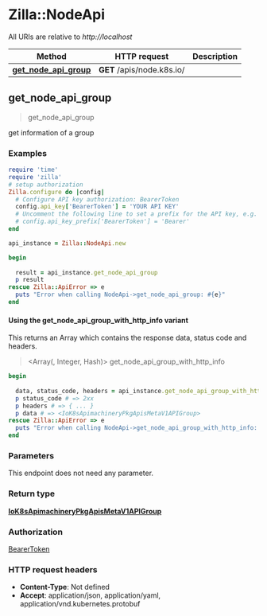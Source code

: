 # Zilla::NodeApi

All URIs are relative to *http://localhost*

| Method | HTTP request | Description |
| ------ | ------------ | ----------- |
| [**get_node_api_group**](NodeApi.md#get_node_api_group) | **GET** /apis/node.k8s.io/ |  |


## get_node_api_group

> <IoK8sApimachineryPkgApisMetaV1APIGroup> get_node_api_group



get information of a group

### Examples

```ruby
require 'time'
require 'zilla'
# setup authorization
Zilla.configure do |config|
  # Configure API key authorization: BearerToken
  config.api_key['BearerToken'] = 'YOUR API KEY'
  # Uncomment the following line to set a prefix for the API key, e.g. 'Bearer' (defaults to nil)
  # config.api_key_prefix['BearerToken'] = 'Bearer'
end

api_instance = Zilla::NodeApi.new

begin
  
  result = api_instance.get_node_api_group
  p result
rescue Zilla::ApiError => e
  puts "Error when calling NodeApi->get_node_api_group: #{e}"
end
```

#### Using the get_node_api_group_with_http_info variant

This returns an Array which contains the response data, status code and headers.

> <Array(<IoK8sApimachineryPkgApisMetaV1APIGroup>, Integer, Hash)> get_node_api_group_with_http_info

```ruby
begin
  
  data, status_code, headers = api_instance.get_node_api_group_with_http_info
  p status_code # => 2xx
  p headers # => { ... }
  p data # => <IoK8sApimachineryPkgApisMetaV1APIGroup>
rescue Zilla::ApiError => e
  puts "Error when calling NodeApi->get_node_api_group_with_http_info: #{e}"
end
```

### Parameters

This endpoint does not need any parameter.

### Return type

[**IoK8sApimachineryPkgApisMetaV1APIGroup**](IoK8sApimachineryPkgApisMetaV1APIGroup.md)

### Authorization

[BearerToken](../README.md#BearerToken)

### HTTP request headers

- **Content-Type**: Not defined
- **Accept**: application/json, application/yaml, application/vnd.kubernetes.protobuf

